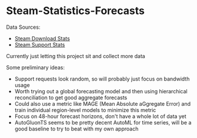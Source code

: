 # Steam-Statistics-Forecasts

Data Sources:
- [Steam Download Stats](https://store.steampowered.com/stats/content/)
- [Steam Support Stats](https://store.steampowered.com/stats/support/)

Currently just letting this project sit and collect more data

Some preliminary ideas:
- Support requests look random, so will probably just focus on bandwidth usage
- Worth trying out a global forecasting model and then using hierarchical reconciliation to get good aggregate forecasts
- Could also use a metric like MAGE (Mean Absolute aGgregate Error) and train individual region-level models to minimize this metric
- Focus on 48-hour forecast horizons, don't have a whole lot of data yet
- AutoGluonTS seems to be pretty decent AutoML for time series, will be a good baseline to try to beat with my own approach
